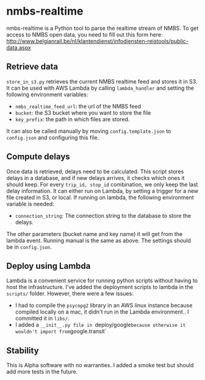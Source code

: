 # nmbs-realtime
nmbs-realtime is a Python tool to parse the realtime stream of NMBS. To get access to NMBS open data, you need to fill out this form here: http://www.belgianrail.be/nl/klantendienst/infodiensten-reistools/public-data.aspx


## Retrieve data
`store_in_s3.py` retrieves the current NMBS realtime feed and stores it in S3. It can be used with AWS Lambda by calling `lambda_handler` and setting the following environment variables:

- `nmbs_realtime_feed_url`: the url of the NMBS feed
- `bucket`: the S3 bucket where you want to store the file
- `key_prefix`: the path in which files are stored.

It can also be called manually by moving `config.template.json` to `config.json` and configuring this file.

## Compute delays
Once data is retrieved, delays need to be calculated. This script stores delays in a database, and if new delays arrives, it checks which ones it should keep. For every `trip_id, stop_id` combination, we only keep the last delay information. It can either run on Lambda, by setting a trigger for a new file created in S3, or local. If running on lambda, the following environment variable is needed:

- `connection_string`: The connection string to the database to store the delays.

The other parameters (bucket name and key name) it will get from the lambda event.  Running manual is the same as above. The settings should be in `config.json`.

 ## Deploy using Lambda
 Lambda is a convenient service for running python scripts without having to host the infrastructure. I've added the deployment scripts to lambda in the `scripts/` folder. However, there were a few issues:

 - I had to compile the `psycopg2` library in an AWS linux instance because compiled locally on a mac, it didn't run in the Lambda environment.. I committed it in `libs/`.
 - I added a `__init__.py file in `deploy/google` because otherwise it wouldn't import from `google.transit`

## Stability
This is Alpha software with no warranties. I added a smoke test but should add more tests in the future.